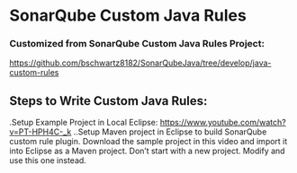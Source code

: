 # SonarQube Custom Java Rules
### Customized from SonarQube Custom Java Rules Project: ###
https://github.com/bschwartz8182/SonarQubeJava/tree/develop/java-custom-rules


## Steps to Write Custom Java Rules: ##

.Setup Example Project in Local Eclipse: https://www.youtube.com/watch?v=PT-HPH4C-_k
..Setup Maven project in Eclipse to build SonarQube custom rule plugin.  Download the sample project in this video and import it into Eclipse as a Maven project. Don’t start with a new project.  Modify and use this one instead.


